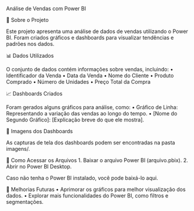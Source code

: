 Análise de Vendas com Power BI

📌 Sobre o Projeto

Este projeto apresenta uma análise de dados de vendas utilizando o Power BI. Foram criados gráficos e dashboards para visualizar tendências e padrões nos dados.

📊 Dados Utilizados

O conjunto de dados contém informações sobre vendas, incluindo:
	•	Identificador da Venda
	•	Data da Venda
	•	Nome do Cliente
	•	Produto Comprado
	•	Número de Unidades
	•	Preço Total da Compra

📈 Dashboards Criados

Foram gerados alguns gráficos para análise, como:
	•	Gráfico de Linha: Representando a variação das vendas ao longo do tempo.
	•	[Nome do Segundo Gráfico]: [Explicação breve do que ele mostra].

📸 Imagens dos Dashboards

As capturas de tela dos dashboards podem ser encontradas na pasta imagens/.

📂 Como Acessar os Arquivos
	1.	Baixar o arquivo Power BI (arquivo.pbix).
	2.	Abrir no Power BI Desktop.

Caso não tenha o Power BI instalado, você pode baixá-lo aqui.

🚀 Melhorias Futuras
	•	Aprimorar os gráficos para melhor visualização dos dados.
	•	Explorar mais funcionalidades do Power BI, como filtros e segmentações.

